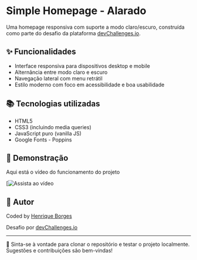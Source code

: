 # Simple Homepage - Alarado

Uma homepage responsiva com suporte a modo claro/escuro, construída como parte do desafio da plataforma [devChallenges.io](https://www.devchallenges.io/).

## ✨ Funcionalidades

* Interface responsiva para dispositivos desktop e mobile
* Alternância entre modo claro e escuro
* Navegação lateral com menu retrátil
* Estilo moderno com foco em acessibilidade e boa usabilidade

## 📚 Tecnologias utilizadas

* HTML5
* CSS3 (incluindo media queries)
* JavaScript puro (vanilla JS)
* Google Fonts - Poppins

## 🎥 Demonstração

Aqui está o vídeo do funcionamento do projeto

[![Assista ao vídeo](https://github.com/user-attachments/assets/2608d6a1-1f40-40dc-938c-535d860c8c7c)

## 👤 Autor

Coded by [Henrique Borges](https://github.com/HenriqueBorgesProg)

Desafio por [devChallenges.io](https://www.devchallenges.io?ref=challenge)

---

📎 Sinta-se à vontade para clonar o repositório e testar o projeto localmente. Sugestões e contribuições são bem-vindas!
